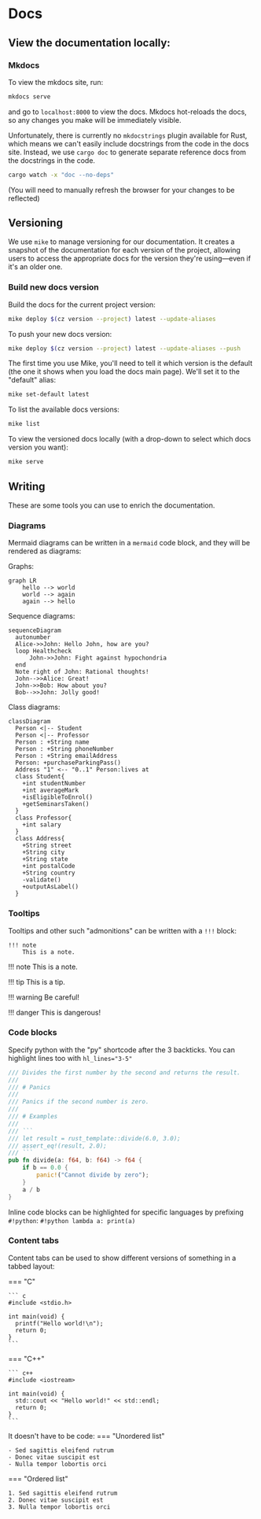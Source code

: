 # Docs

## View the documentation locally:

### Mkdocs
To view the mkdocs site, run: 
```sh
mkdocs serve
```
and go to `localhost:8000` to view the docs. Mkdocs hot-reloads the docs, so any changes you make will be immediately visible.

Unfortunately, there is currently no `mkdocstrings` plugin available for Rust, which means we can't easily include docstrings from the code in the docs site. Instead, we use `cargo doc` to generate separate reference docs from the docstrings in the code.

```sh
cargo watch -x "doc --no-deps"
```
(You will need to manually refresh the browser for your changes to be reflected)

## Versioning 
We use `mike` to manage versioning for our documentation. It creates a snapshot of the documentation for each version of the project, allowing users to access the appropriate docs for the version they're using—even if it's an older one.

### Build new docs version 
Build the docs for the current project version: 
```sh 
mike deploy $(cz version --project) latest --update-aliases
```

To push your new docs version: 
```sh 
mike deploy $(cz version --project) latest --update-aliases --push
```

The first time you use Mike, you'll need to tell it which version is the default (the one it shows when you load the docs main page). We'll set it to the "default" alias:
```sh
mike set-default latest
```

To list the available docs versions: 
```sh
mike list 
```

To view the versioned docs locally (with a drop-down to select which docs version you want): 
```sh 
mike serve 
```


## Writing 
These are some tools you can use to enrich the documentation. 

### Diagrams 
Mermaid diagrams can be written in a `mermaid` code block, and they will be rendered as diagrams: 

Graphs: 
```mermaid
graph LR
    hello --> world
    world --> again
    again --> hello
```

Sequence diagrams: 
``` mermaid
sequenceDiagram
  autonumber
  Alice->>John: Hello John, how are you?
  loop Healthcheck
      John->>John: Fight against hypochondria
  end
  Note right of John: Rational thoughts!
  John-->>Alice: Great!
  John->>Bob: How about you?
  Bob-->>John: Jolly good!
```

Class diagrams:
``` mermaid
classDiagram
  Person <|-- Student
  Person <|-- Professor
  Person : +String name
  Person : +String phoneNumber
  Person : +String emailAddress
  Person: +purchaseParkingPass()
  Address "1" <-- "0..1" Person:lives at
  class Student{
    +int studentNumber
    +int averageMark
    +isEligibleToEnrol()
    +getSeminarsTaken()
  }
  class Professor{
    +int salary
  }
  class Address{
    +String street
    +String city
    +String state
    +int postalCode
    +String country
    -validate()
    +outputAsLabel()  
  }
```
### Tooltips 

Tooltips and other such "admonitions" can be written with a `!!!` block:
```
!!! note
    This is a note.
```

!!! note
    This is a note.

!!! tip
    This is a tip.

!!! warning
    Be careful!

!!! danger
    This is dangerous!

### Code blocks 
Specify python with the "py" shortcode after the 3 backticks.
You can highlight lines too with `hl_lines="3-5"`

```rust hl_lines="3-5"
/// Divides the first number by the second and returns the result.
///
/// # Panics
///
/// Panics if the second number is zero.
///
/// # Examples
///
/// ```
/// let result = rust_template::divide(6.0, 3.0);
/// assert_eq!(result, 2.0);
/// ```
pub fn divide(a: f64, b: f64) -> f64 {
    if b == 0.0 {
        panic!("Cannot divide by zero");
    }
    a / b
}
```

Inline code blocks can be highlighted for specific languages by prefixing `#!python`: `#!python lambda a: print(a)`

### Content tabs 
Content tabs can be used to show different versions of something in a tabbed layout:

=== "C"

    ``` c
    #include <stdio.h>

    int main(void) {
      printf("Hello world!\n");
      return 0;
    }
    ```

=== "C++"

    ``` c++
    #include <iostream>

    int main(void) {
      std::cout << "Hello world!" << std::endl;
      return 0;
    }
    ```

It doesn't have to be code: 
=== "Unordered list"

    - Sed sagittis eleifend rutrum
    - Donec vitae suscipit est
    - Nulla tempor lobortis orci

=== "Ordered list"

    1. Sed sagittis eleifend rutrum
    2. Donec vitae suscipit est
    3. Nulla tempor lobortis orci